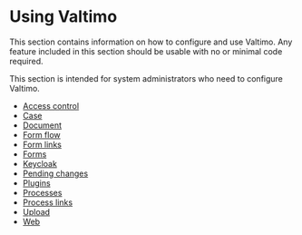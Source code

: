 # Using Valtimo

This section contains information on how to configure and use Valtimo. Any feature included in this section should be 
usable with no or minimal code required. 

This section is intended for system administrators who need to configure Valtimo.

* [Access control](access-control/access-control.md)
* [Case](case/creating-case-settings.md)
* [Document](document/document.md)
* [Form flow](form-flow/form-flow.md)
* [Form links](form-link/form-link.md)
* [Forms](forms/forms.md)
* [Keycloak](keycloak-iam/keycloak.md)
* [Pending changes](pending-changes/pending-changes.md)
* [Plugins](plugin/plugins.md)
* [Processes](process/process.md)
* [Process links](process-link/process-link.md)
* [Upload](upload/upload.md)
* [Web](web/web.md)
